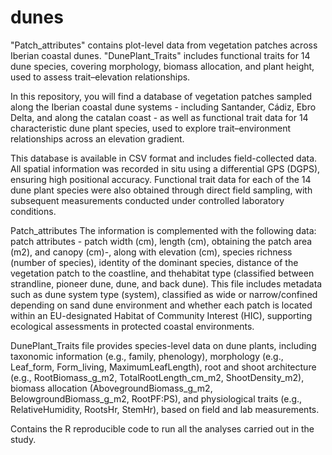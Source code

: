 # dunes
"Patch_attributes" contains plot-level data from vegetation patches across Iberian coastal dunes. "DunePlant_Traits" includes functional traits for 14 dune species, covering morphology, biomass allocation, and plant height, used to assess trait–elevation relationships.

In this repository, you will find a database of vegetation patches sampled along the Iberian coastal dune systems - including Santander, Cádiz, Ebro Delta, and along the catalan coast - as well as functional trait data for 14 characteristic dune plant species, used to explore trait–environment relationships across an elevation gradient.

This database is available in CSV format and includes field-collected data. All spatial information was recorded in situ using a differential GPS (DGPS), ensuring high positional accuracy. Functional trait data for each of the 14 dune plant species were also obtained through direct field sampling, with subsequent measurements conducted under controlled laboratory conditions.

Patch_attributes The information is complemented with the following data: patch attributes - patch width (cm), length (cm), obtaining the patch area (m2), and canopy (cm)-, along with elevation (cm), species richness (number of species), identity of the dominant species, distance of the vegetation patch to the coastline, and thehabitat type (classified between strandline, pioneer dune, dune, and back dune). This file includes metadata such as dune system type (system), classified as wide or narrow/confined depending on sand dune environment and whether each patch is located within an EU-designated Habitat of Community Interest (HIC), supporting ecological assessments in protected coastal environments.

DunePlant_Traits file provides species-level data on dune plants, including taxonomic information (e.g., family, phenology), morphology (e.g., Leaf_form, Form_living, MaximumLeafLength), root and shoot architecture (e.g., RootBiomass_g_m2, TotalRootLength_cm_m2, ShootDensity_m2), biomass allocation (AbovegroundBiomass_g_m2, BelowgroundBiomass_g_m2, RootPF:PS), and physiological traits (e.g., RelativeHumidity, RootsHr, StemHr), based on field and lab measurements.

Contains the R reproducible code to run all the analyses carried out in the study.
